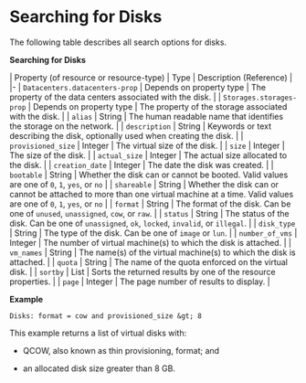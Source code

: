 # Searching for Disks

The following table describes all search options for disks.

**Searching for Disks**

| Property (of resource or resource-type) | Type | Description (Reference) |
|-
| `Datacenters.datacenters-prop` | Depends on property type | The property of the data centers associated with the disk. |
| `Storages.storages-prop` | Depends on property type | The property of the storage associated with the disk. |
| `alias` | String | The human readable name that identifies the storage on the network. |
| `description` | String | Keywords or text describing the disk, optionally used when creating the disk. |
| `provisioned_size` | Integer | The virtual size of the disk. |
| `size` | Integer | The size of the disk. |
| `actual_size` | Integer | The actual size allocated to the disk. |
| `creation_date` | Integer | The date the disk was created. |
| `bootable` | String | Whether the disk can or cannot be booted. Valid values are one of `0`, `1`, `yes`, or `no` |
| `shareable` | String | Whether the disk can or cannot be attached to more than one virtual machine at a time. Valid values are one of `0`, `1`, `yes`, or `no` |
| `format` | String | The format of the disk. Can be one of `unused`, `unassigned`, `cow`, or `raw`. |
| `status` | String | The status of the disk. Can be one of `unassigned`, `ok`, `locked`, `invalid`, or `illegal`. |
| `disk_type` | String | The type of the disk. Can be one of `image` or `lun`. |
| `number_of_vms` | Integer | The number of virtual machine(s) to which the disk is attached. |
| `vm_names` | String | The name(s) of the virtual machine(s) to which the disk is attached. |
| `quota` | String | The name of the quota enforced on the virtual disk. |
| `sortby` | List | Sorts the returned results by one of the resource properties. |
| `page` | Integer | The page number of results to display. |

**Example**

` Disks: format = cow and provisioned_size &gt; 8 `

This example returns a list of virtual disks with:

* QCOW, also known as thin provisioning, format; and

* an allocated disk size greater than 8 GB.
